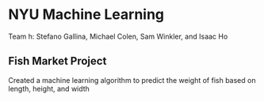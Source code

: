 # NYU Machine Learning
Team h: Stefano Gallina, Michael Colen, Sam Winkler, and Isaac Ho

## Fish Market Project
Created a machine learning algorithm to predict the weight of fish based on length, height, and width
